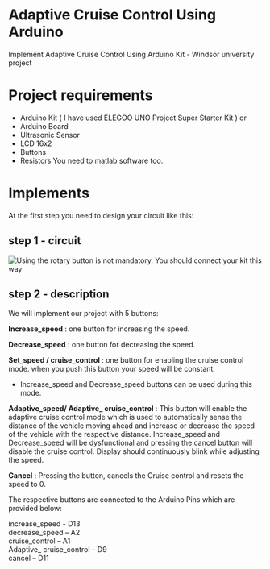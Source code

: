 
# Adaptive Cruise Control Using Arduino
Implement Adaptive Cruise Control Using Arduino Kit - Windsor university project

# Project requirements
 - Arduino Kit ( I have used ELEGOO UNO Project Super Starter Kit )
or
-   Arduino Board
-   Ultrasonic Sensor
-   LCD 16x2
-   Buttons
-   Resistors
You need to matlab software too.

# Implements

At the first step you need to design your circuit like this:

## step 1 - circuit
![Using the rotary button is not mandatory. You should connect your kit this way](https://github.com/seyedalifazel/Adaptive-Cruise-Control-Using-Arduino/blob/main/Circuit_Design.jpeg)

## step 2 - description

We will implement our project with 5 buttons:

**Increase_speed**  : one button for increasing the speed.

**Decrease_speed**  : one button for decreasing the speed.

**Set_speed / cruise_control**  : one button for enabling the cruise control mode. when you push this button your speed will be constant.

*  Increase_speed and Decrease_speed buttons can be used during this mode.

**Adaptive_speed/ Adaptive_ cruise_control**  : This button will enable the adaptive cruise control mode which is used to automatically sense the distance of the vehicle moving ahead and increase or decrease the speed of the vehicle with the respective distance. Increase_speed and Decrease_speed will be dysfunctional and pressing the cancel button will disable the cruise control. Display should continuously blink while adjusting the speed.

**Cancel**  : Pressing the button, cancels the Cruise control and resets the speed to 0.

The respective buttons are connected to the Arduino Pins which are provided below:

increase_speed - D13  
decrease_speed – A2  
cruise_control – A1  
Adaptive_ cruise_control – D9  
cancel – D11
